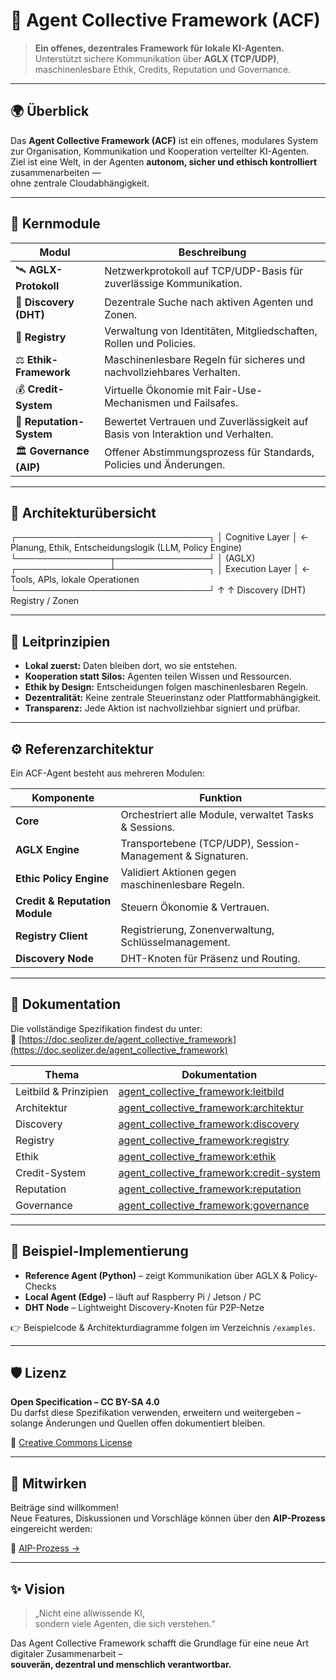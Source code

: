 # 🧠 Agent Collective Framework (ACF)

> **Ein offenes, dezentrales Framework für lokale KI-Agenten.**  
> Unterstützt sichere Kommunikation über **AGLX (TCP/UDP)**, maschinenlesbare Ethik, Credits, Reputation und Governance.

---

## 🌍 Überblick

Das **Agent Collective Framework (ACF)** ist ein offenes, modulares System  
zur Organisation, Kommunikation und Kooperation verteilter KI-Agenten.  
Ziel ist eine Welt, in der Agenten **autonom, sicher und ethisch kontrolliert** zusammenarbeiten —  
ohne zentrale Cloudabhängigkeit.

---

## 🧩 Kernmodule

| Modul | Beschreibung |
|--------|---------------|
| 🛰️ **AGLX-Protokoll** | Netzwerkprotokoll auf TCP/UDP-Basis für zuverlässige Kommunikation. |
| 🔎 **Discovery (DHT)** | Dezentrale Suche nach aktiven Agenten und Zonen. |
| 📇 **Registry** | Verwaltung von Identitäten, Mitgliedschaften, Rollen und Policies. |
| ⚖️ **Ethik-Framework** | Maschinenlesbare Regeln für sicheres und nachvollziehbares Verhalten. |
| 💰 **Credit-System** | Virtuelle Ökonomie mit Fair-Use-Mechanismen und Failsafes. |
| 🌟 **Reputation-System** | Bewertet Vertrauen und Zuverlässigkeit auf Basis von Interaktion und Verhalten. |
| 🏛️ **Governance (AIP)** | Offener Abstimmungsprozess für Standards, Policies und Änderungen. |

---

## 🧠 Architekturübersicht

┌───────────────────────────────┐
│ Cognitive Layer │ ← Planung, Ethik, Entscheidungslogik (LLM, Policy Engine)
└───────────────┬───────────────┘
│ (AGLX)
┌───────────────┴───────────────┐
│ Execution Layer │ ← Tools, APIs, lokale Operationen
└───────────────────────────────┘
↑ ↑
Discovery (DHT) Registry / Zonen

---

## 🔐 Leitprinzipien

- **Lokal zuerst:** Daten bleiben dort, wo sie entstehen.  
- **Kooperation statt Silos:** Agenten teilen Wissen und Ressourcen.  
- **Ethik by Design:** Entscheidungen folgen maschinenlesbaren Regeln.  
- **Dezentralität:** Keine zentrale Steuerinstanz oder Plattformabhängigkeit.  
- **Transparenz:** Jede Aktion ist nachvollziehbar signiert und prüfbar.  

---

## ⚙️ Referenzarchitektur

Ein ACF-Agent besteht aus mehreren Modulen:

| Komponente | Funktion |
|-------------|-----------|
| **Core** | Orchestriert alle Module, verwaltet Tasks & Sessions. |
| **AGLX Engine** | Transportebene (TCP/UDP), Session-Management & Signaturen. |
| **Ethic Policy Engine** | Validiert Aktionen gegen maschinenlesbare Regeln. |
| **Credit & Reputation Module** | Steuern Ökonomie & Vertrauen. |
| **Registry Client** | Registrierung, Zonenverwaltung, Schlüsselmanagement. |
| **Discovery Node** | DHT-Knoten für Präsenz und Routing. |

---

## 🧭 Dokumentation

Die vollständige Spezifikation findest du unter:  
📘 [https://doc.seolizer.de/agent_collective_framework](https://doc.seolizer.de/agent_collective_framework)

| Thema | Dokumentation |
|--------|----------------|
| Leitbild & Prinzipien | [agent_collective_framework:leitbild](https://doc.seolizer.de/agent_collective_framework:leitbild) |
| Architektur | [agent_collective_framework:architektur](https://doc.seolizer.de/agent_collective_framework:architektur) |
| Discovery | [agent_collective_framework:discovery](https://doc.seolizer.de/agent_collective_framework:discovery) |
| Registry | [agent_collective_framework:registry](https://doc.seolizer.de/agent_collective_framework:registry) |
| Ethik | [agent_collective_framework:ethik](https://doc.seolizer.de/agent_collective_framework:ethik) |
| Credit-System | [agent_collective_framework:credit-system](https://doc.seolizer.de/agent_collective_framework:credit-system) |
| Reputation | [agent_collective_framework:reputation](https://doc.seolizer.de/agent_collective_framework:reputation) |
| Governance | [agent_collective_framework:governance](https://doc.seolizer.de/agent_collective_framework:governance) |

---

## 🧪 Beispiel-Implementierung

- **Reference Agent (Python)** – zeigt Kommunikation über AGLX & Policy-Checks  
- **Local Agent (Edge)** – läuft auf Raspberry Pi / Jetson / PC  
- **DHT Node** – Lightweight Discovery-Knoten für P2P-Netze  

👉 Beispielcode & Architekturdiagramme folgen im Verzeichnis `/examples`.

---

## 🛡️ Lizenz

**Open Specification – CC BY-SA 4.0**  
Du darfst diese Spezifikation verwenden, erweitern und weitergeben –  
solange Änderungen und Quellen offen dokumentiert bleiben.

📄 [Creative Commons License](https://creativecommons.org/licenses/by-sa/4.0/)

---

## 💬 Mitwirken

Beiträge sind willkommen!  
Neue Features, Diskussionen und Vorschläge können über den **AIP-Prozess** eingereicht werden:

📜 [AIP-Prozess →](https://doc.seolizer.de/agent_collective_framework:governance:aip)

---

## ✨ Vision

> „Nicht eine allwissende KI,  
> sondern viele Agenten, die sich verstehen.“

Das Agent Collective Framework schafft die Grundlage für eine neue Art digitaler Zusammenarbeit –  
**souverän, dezentral und menschlich verantwortbar.**

